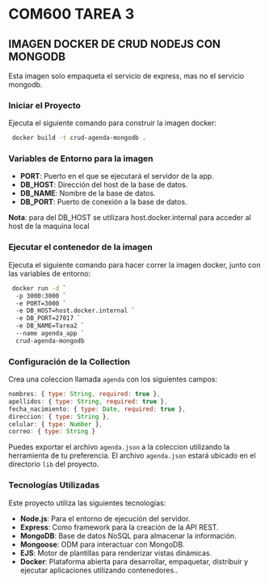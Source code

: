 # COM600 TAREA 3

## IMAGEN DOCKER DE CRUD NODEJS CON MONGODB

Esta imagen solo empaqueta el servicio de express, mas no el servicio mongodb.

### Iniciar el Proyecto

Ejecuta el siguiente comando para construir la imagen docker:

```bash
 docker build -t crud-agenda-mongodb .
```

### Variables de Entorno para la imagen

- **PORT**: Puerto en el que se ejecutará el servidor de la app.
- **DB_HOST**: Dirección del host de la base de datos.
- **DB_NAME**: Nombre de la base de datos.
- **DB_PORT**: Puerto de conexión a la base de datos.

**Nota**: para del DB_HOST se utilizara host.docker.internal para acceder al host de la maquina local

### Ejecutar el contenedor de la imagen

Ejecuta el siguiente comando para hacer correr la imagen docker, junto con las variables de entorno:

```bash
 docker run -d `
  -p 3000:3000 `
  -e PORT=3000 `
  -e DB_HOST=host.docker.internal `
  -e DB_PORT=27017 `
  -e DB_NAME=Tarea2 `
  --name agenda_app `
  crud-agenda-mongodb
```

### Configuración de la Collection

Crea una coleccion llamada `agenda` con los siguientes campos:

```javascript
nombres: { type: String, required: true },
apellidos: { type: String, required: true },
fecha_nacimiento: { type: Date, required: true },
direccion: { type: String },
celular: { type: Number },
correo: { type: String }
```

Puedes exportar el archivo `agenda.json` a la coleccion utilizando la herramienta de tu preferencia. El archivo `agenda.json` estará ubicado en el directorio `lib` del proyecto.

### Tecnologías Utilizadas

Este proyecto utiliza las siguientes tecnologías:

- **Node.js**: Para el entorno de ejecución del servidor.
- **Express**: Como framework para la creación de la API REST.
- **MongoDB**: Base de datos NoSQL para almacenar la información.
- **Mongoose**: ODM para interactuar con MongoDB.
- **EJS**: Motor de plantillas para renderizar vistas dinámicas.
- **Docker**: Plataforma abierta para desarrollar, empaquetar, distribuir y ejecutar aplicaciones utilizando contenedores..
